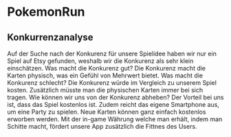 ﻿# PokemonRun
## Konkurrenzanalyse
Auf der Suche nach der Konkurenz für unsere Spielidee haben wir nur ein Spiel auf Etsy gefunden, weshalb wir die Konkurenz als sehr klein einschätzen.
Was macht die Konkurenz gut? Die Konkurenz macht die Karten physisch, was ein Gefühl von Mehrwert bietet. 
Was macht die Konkurenz schlecht? Die Konkurenz würde im Vergleich zu unserem Spiel kosten. Zusätzlich müsste man die physischen Karten immer bei sich tragen.
Wie können wir uns von der Konkurenz abheben? Der Vorteil bei uns ist, dass das Spiel kostenlos ist. Zudem reicht das eigene Smartphone aus, um eine Party zu spielen. Neue Karten können ganz einfach kostenlos erworben werden. Mit der in-game Währung welche man erhält, indem man Schitte macht, fördert unsere App zusätzlich die Fittnes des Users.
